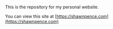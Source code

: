 This is the repository for my personal website.

You can view this site at [https://shawnpence.com](https://shawnpence.com)
